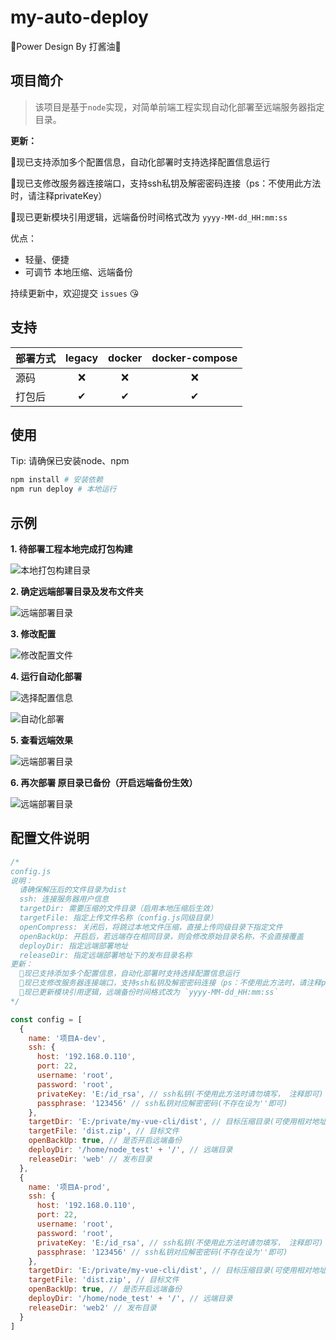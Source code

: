 # my-auto-deploy
🎉Power Design By 打酱油🎉
## 项目简介

> 该项目是基于`node`实现，对简单前端工程实现自动化部署至远端服务器指定目录。

**更新：**

🎉现已支持添加多个配置信息，自动化部署时支持选择配置信息运行

🎉现已支修改服务器连接端口，支持ssh私钥及解密密码连接（ps：不使用此方法时，请注释privateKey）

🎉现已更新模块引用逻辑，远端备份时间格式改为 `yyyy-MM-dd_HH:mm:ss`

优点：
  - 轻量、便捷
  - 可调节 本地压缩、远端备份

持续更新中，欢迎提交 `issues` 😘

## 支持
|部署方式|legacy|docker|docker-compose|
|-------|:----:|:----:|:------------:|
|源码   |   ❌ |    ❌|     ❌      |
|打包后 |    ✔ |    ✔ |      ✔      |

## 使用

Tip: 请确保已安装node、npm
```bash
npm install # 安装依赖
npm run deploy # 本地运行
```

## 示例
**1. 待部署工程本地完成打包构建**

![本地打包构建目录](https://user-gold-cdn.xitu.io/2020/1/17/16fb11e0b06c00ab?w=872&h=313&f=png&s=24389)

**2. 确定远端部署目录及发布文件夹**

![远端部署目录](https://user-gold-cdn.xitu.io/2020/1/17/16fb11e0aef7a708?w=696&h=375&f=png&s=36945)

**3. 修改配置**

![修改配置文件](https://user-gold-cdn.xitu.io/2020/1/21/16fc627fd17d7e25?w=1139&h=709&f=png&s=140577)

**4. 运行自动化部署**

![选择配置信息](https://user-gold-cdn.xitu.io/2020/1/17/16fb11e0b6944cc2?w=665&h=221&f=png&s=6125)

![自动化部署](https://user-gold-cdn.xitu.io/2020/1/21/16fc629478b05d45?w=731&h=373&f=png&s=43799)

**5. 查看远端效果**

![远端部署目录](https://user-gold-cdn.xitu.io/2020/1/17/16fb11e0b7849834?w=585&h=383&f=png&s=39814)

**6. 再次部署 原目录已备份（开启远端备份生效）**

![远端部署目录](https://user-gold-cdn.xitu.io/2020/1/21/16fc639e0daeb038?w=1020&h=515&f=png&s=48009)
## 配置文件说明
```js
/*
config.js
说明：
  请确保解压后的文件目录为dist
  ssh: 连接服务器用户信息
  targetDir: 需要压缩的文件目录（启用本地压缩后生效）
  targetFile: 指定上传文件名称（config.js同级目录）
  openCompress: 关闭后，将跳过本地文件压缩，直接上传同级目录下指定文件
  openBackUp: 开启后，若远端存在相同目录，则会修改原始目录名称，不会直接覆盖
  deployDir: 指定远端部署地址
  releaseDir: 指定远端部署地址下的发布目录名称
更新：
  🎉现已支持添加多个配置信息，自动化部署时支持选择配置信息运行
  🎉现已支修改服务器连接端口，支持ssh私钥及解密密码连接（ps：不使用此方法时，请注释privateKey）
  🎉现已更新模块引用逻辑，远端备份时间格式改为 `yyyy-MM-dd_HH:mm:ss`
*/

const config = [
  {
    name: '项目A-dev',
    ssh: {
      host: '192.168.0.110',
      port: 22,
      username: 'root',
      password: 'root',
      privateKey: 'E:/id_rsa', // ssh私钥(不使用此方法时请勿填写， 注释即可)
      passphrase: '123456' // ssh私钥对应解密密码(不存在设为''即可)
    },
    targetDir: 'E:/private/my-vue-cli/dist', // 目标压缩目录(可使用相对地址)
    targetFile: 'dist.zip', // 目标文件
    openBackUp: true, // 是否开启远端备份
    deployDir: '/home/node_test' + '/', // 远端目录
    releaseDir: 'web' // 发布目录
  },
  {
    name: '项目A-prod',
    ssh: {
      host: '192.168.0.110',
      port: 22,
      username: 'root',
      password: 'root',
      privateKey: 'E:/id_rsa', // ssh私钥(不使用此方法时请勿填写， 注释即可)
      passphrase: '123456' // ssh私钥对应解密密码(不存在设为''即可)
    },
    targetDir: 'E:/private/my-vue-cli/dist', // 目标压缩目录(可使用相对地址)
    targetFile: 'dist.zip', // 目标文件
    openBackUp: true, // 是否开启远端备份
    deployDir: '/home/node_test' + '/', // 远端目录
    releaseDir: 'web2' // 发布目录
  }
]
```
